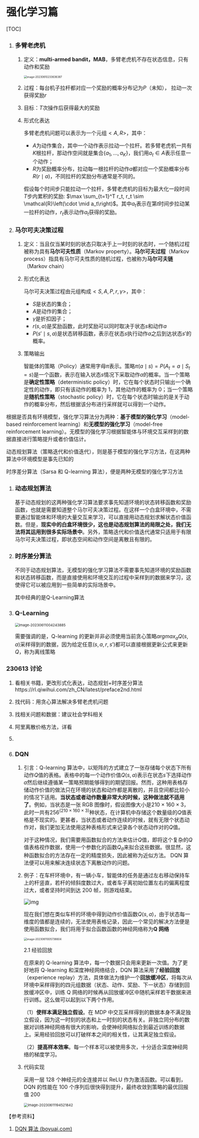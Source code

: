 # 强化学习篇

[TOC]

1. ### 多臂老虎机

   1. 定义：**multi-armed bandit，MAB**，多臂老虎机不存在状态信息，只有动作和奖励

      <img src="C:\Users\13560\AppData\Roaming\Typora\typora-user-images\image-20230610233636387.png" alt="image-20230610233636387" style="zoom:50%;" />

   2. 过程：每台机子拉杆都对应一个奖励的概率分布记为$P$（未知）， 拉动一次获得奖励$r$

   3. 目标：$T$次操作后获得最大的奖励

   4. 形式化表达

      多臂老虎机问题可以表示为一个元组$<A,R>$，其中：

      -  $A$为动作集合，其中一个动作表示拉动一个拉杆。若多臂老虎机一共有$K$根拉杆，那动作空间就是集合$\left\{a_1, \ldots, a_K\right\}$，我们用$a_t \in A$表示任意一个动作；
      -  $R$为奖励概率分布，拉动每一根拉杆的动作$a$都对应一个奖励概率分布$R(r\mid a)$，不同拉杆的奖励分布通常是不同的。

      假设每个时间步只能拉动一个拉杆，多臂老虎机的目标为最大化一段时间$T$步内累积的奖励: $\max \sum_{t=1}^T r_t, r_t \sim \mathcal{R}\left(\cdot \mid a_t\right)$。其中$a_t$表示在第$t$时间步拉动某一拉杆的动作，$r_t$表示动作$a_t$获得的奖励。

2. ### 马尔可夫决策过程

   1. 定义：当且仅当某时刻的状态只取决于上一时刻的状态时，一个随机过程被称为具有**马尔可夫性质**（Markov property）。**马尔可夫过程**（Markov process）指具有马尔可夫性质的随机过程，也被称为**马尔可夫链**（Markov chain）

   2. 形式化表达

      马尔可夫决策过程由元组构成$<S,A,P,r,\gamma>$，其中：

      - $S$是状态的集合；
      - $A$是动作的集合；
      - $\gamma$是折扣因子；
      - $r(s,a)$是奖励函数，此时奖励可以同时取决于状态$s$和动作$a$
      - $P(s' \mid s,a)$是状态转移函数，表示在状态$s$执行动作$a$之后到达状态$s'$的概率。

   3. 策略输出

      智能体的策略（Policy）通常用字母$\pi$表示。策略$\pi(a \mid s) = P(A_t=a \mid S_t=s)$是一个函数，表示在输入状态$s$情况下采取动作$a$的概率。当一个策略是**确定性策略**（deterministic policy）时，它在每个状态时只输出一个确定性的动作，即只有该动作的概率为 1，其他动作的概率为 0；当一个策略是**随机性策略**（stochastic policy）时，它在每个状态时输出的是关于动作的概率分布，然后根据该分布进行采样就可以得到一个动作。




根据是否具有环境模型，强化学习算法分为两种：**基于模型的强化学习**（model-based reinforcement learning）和**无模型的强化学习**（model-free reinforcement learning）。无模型的强化学习根据智能体与环境交互采样到的数据直接进行策略提升或者价值估计。

动态规划算法（策略迭代和价值迭代），则是基于模型的强化学习方法，在这两种算法中环境模型是事先已知的

时序差分算法（Sarsa 和 Q-learning 算法），便是两种无模型的强化学习方法

1. ### 动态规划算法

   基于动态规划的这两种强化学习算法要求事先知道环境的状态转移函数和奖励函数，也就是需要知道整个马尔可夫决策过程。在这样一个白盒环境中，不需要通过智能体和环境的大量交互来学习，可以直接用动态规划求解状态价值函数。但是，**现实中的白盒环境很少，这也是动态规划算法的局限之处，我们无法将其运用到很多实际场景中**。另外，策略迭代和价值迭代通常只适用于有限马尔可夫决策过程，即状态空间和动作空间是离散且有限的。

2. ### 时序差分算法

   不同于动态规划算法，无模型的强化学习算法不需要事先知道环境的奖励函数和状态转移函数，而是直接使用和环境交互的过程中采样到的数据来学习，这使得它可以被应用到一些简单的实际场景中。

   其中经典的是Q-Learning算法

3. ### Q-Learning

   <img src="C:\Users\13560\AppData\Roaming\Typora\typora-user-images\image-20230611004243885.png" alt="image-20230611004243885" style="zoom:67%;" />

   需要强调的是，Q-learning 的更新并非必须使用当前贪心策略$arg max_aQ(s,a)$采样得到的数据，因为给定任意$(s,a,r,s')$都可以直接根据更新公式来更新$Q$，称为离线策略



### 230613 讨论

1. 看相关书籍，更改形式化表达，动态规划+时序差分算法https://rl.qiwihui.com/zh_CN/latest/preface2nd.html
2. 找代码：用贪心算法解决多臂老虎机问题
3. 找相关问题和数据：建议社会学科相关
4. 阿里离散价格方法，详看
5. 





1. ### DQN

   1. 引言：Q-learning 算法中，以矩阵的方式建立了一张存储每个状态下所有动作$Q$值的表格。表格中的每一个动作价值$Q(s,a)$表示在状态$s$下选择动作$a$然后继续遵循某一策略预期能够得到的期望回报。然而，这种用表格存储动作价值的做法只在环境的状态和动作都是离散的，并且空间都比较小的情况下适用。**当状态或者动作数量非常大的时候，这种做法就不适用了**。例如，当状态是一张 RGB 图像时，假设图像大小是$210 \times 160 \times 3$，此时一共有$256^{(210 \times 160 \times 3)}$种状态，在计算机中存储这个数量级的$Q$值表格是不现实的。更甚者，当状态或者动作连续的时候，就有无限个状态动作对，我们更加无法使用这种表格形式来记录各个状态动作对的$Q$值。

      对于这种情况，我们需要用函数拟合的方法来估计$Q$值，即将这个复杂的$Q$值表格视作数据，使用一个参数化的函数$Q_\theta$来拟合这些数据。很显然，这种函数拟合的方法存在一定的精度损失，因此被称为近似方法。 DQN 算法便可以用来解决连续状态下离散动作的问题。

   2. 例子：在车杆环境中，有一辆小车，智能体的任务是通过左右移动保持车上的杆竖直，若杆的倾斜度数过大，或者车子离初始位置左右的偏离程度过大，或者坚持时间到达 200 帧，则游戏结束。

      ![img](https://hrl.boyuai.com/static/cartpole.e4a03ca5.gif)

      现在我们想在类似车杆的环境中得到动作价值函数$Q(s,a)$，由于状态每一维度的值都是连续的，无法使用表格记录，因此一个常见的解决方法便是使用函数拟合，我们将用于拟合函数函数的神经网络称为**Q 网络**

      <img src="C:\Users\13560\AppData\Roaming\Typora\typora-user-images\image-20230611005736604.png" alt="image-20230611005736604" style="zoom:50%;" />

      2.1 经验回放

      在原来的 Q-learning 算法中，每一个数据只会用来更新一次值。为了更好地将 Q-learning 和深度神经网络结合，DQN 算法采用了**经验回放**（experience replay）方法，具体做法为维护一个**回放缓冲区**，将每次从环境中采样得到的四元组数据（状态、动作、奖励、下一状态）存储到回放缓冲区中，训练 Q 网络的时候再从回放缓冲区中随机采样若干数据来进行训练。这么做可以起到以下两个作用。

      （1）**使样本满足独立假设**。在 MDP 中交互采样得到的数据本身不满足独立假设，因为这一时刻的状态和上一时刻的状态有关。非独立同分布的数据对训练神经网络有很大的影响，会使神经网络拟合到最近训练的数据上。采用经验回放可以打破样本之间的相关性，让其满足独立假设。

      （2）**提高样本效率**。每一个样本可以被使用多次，十分适合深度神经网络的梯度学习。

   3. 代码实现

      采用一层 128 个神经元的全连接并以 ReLU 作为激活函数。可以看到，DQN 的性能在 100 个序列后很快得到提升，最终收敛到策略的最优回报值 200

      <img src="C:\Users\13560\AppData\Roaming\Typora\typora-user-images\image-20230611194521842.png" alt="image-20230611194521842" style="zoom:67%;" />







【参考资料】

1. [DQN 算法 (boyuai.com)](https://hrl.boyuai.com/chapter/2/dqn算法)